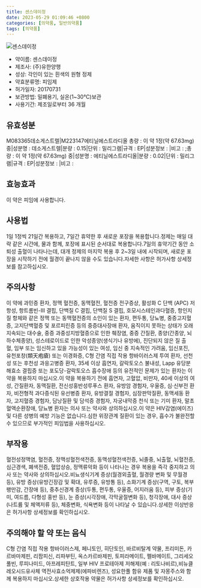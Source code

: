 ```yaml
---
title: 센스데이정
date: 2023-05-29 01:09:46 +0800
categories: [의약품, 일반의약품]
tags: [의약품]
---
```

![센스데이정](https://nedrug.mfds.go.kr/pbp/cmn/itemImageDownload/154609816285900048)

- 약이름: 센스데이정
- 제조사: (주)유한양행
- 성상: 각인이 있는 흰색의 원형 정제
- 약효분류명: 피임제
- 허가일자: 20170731
- 보관방법: 밀폐용기, 실온(1~30℃)보관
- 사용기간: 제조일로부터 36 개월
## 유효성분
M083365데소게스트렐|M223147에티닐에스트라디올
총량 : 이 약 1정(약 67.63mg) 중|성분명 : 데소게스트렐|분량 : 0.15|단위 : 밀리그램|규격 : EP|성분정보 : |비고 : ;총량 : 이 약 1정(약 67.63mg) 중|성분명 : 에티닐에스트라디올|분량 : 0.02|단위 : 밀리그램|규격 : EP|성분정보 : |비고 :
## 효능효과
이 약은 피임에 사용합니다.
## 사용법
1일 1정씩 21일간 복용하고, 7일간 휴약한 후 새로운 포장을 복용합니다.정제는 매일 대략 같은 시간에, 물과 함께, 포장에 표시된 순서대로 복용합니다.7일의 휴약기간 동안 소퇴성 출혈이 나타나는데, 대개 정제의 마지막 복용 후 2~3일 내에 시작되며, 새로운 포장을 시작하기 전에 월경이 끝나지 않을 수도 있습니다.자세한 사항은 허가사항 상세정보를 참고하십시오.
## 주의사항
이 약에 과민증 환자, 정맥 혈전증, 동맥혈전, 혈전증 전구증상, 활성화 C 단백 (APC) 저항성, 항트롬빈-III 결핍, 단백질 C 결핍, 단백질 S 결핍, 호모시스테인과다혈증, 항인지질 항체와 같은 정맥 또는 동맥혈전증의 소인이 있는 환자, 편두통, 당뇨병, 중증고지혈증, 고지단백혈증 및 포르피린증 등의 중증대사장애 환자, 움직이지 못하는 상태가 오래 지속되는 대수술, 중증 과중성지방혈증으로 인한 췌장염, 중증 간질환, 종양(간종양, 뇌하수체종양), 성스테로이드로 인한 악성종양(생식기나 유방에), 진단되지 않은 질 출혈, 임부 또는 임신하고 있을 가능성이 있는 여성, 임신 중 지속적인 가려움, 임신포진, 유천포창(類天疱瘡) 또는 이경화증, C형 간염 직접 작용 항바이러스제 투여 환자, 선천성 또는 후천성 과응고병증 환자, 35세 이상 흡연자, 갈락토오스 불내성, Lapp 유당분해효소 결핍증 또는 포도당-갈락토오스 흡수장애 등의 유전적인 문제가 있는 환자는 이 약을 복용하지 마십시오.이 약을 복용하기 전에 흡연자, 고혈압, 비만자, 40세 이상의 여성, 간질환자, 동맥질환, 전신성홍반성루푸스 환자, 유방암 경험자, 우울증, 심·신부전 환자, 비전형적 과다증식된 유선병증 환자, 유방결절 경험자, 심장판막질환, 동맥세동 환자, 고지혈증 경험자, 담낭질환 및 담석증 경험자, 자궁내막증 천식 또는 기미 환자, 말초혈액순환장애, 당뇨병 환자는 의사 또는 약사와 상의하십시오.이 약은 HIV감염(에이즈) 및 다른 성병의 예방 기능은 없습니다.심한 위장관계 질환이 있는 경우, 흡수가 불완전할 수 있으므로 부가적인 피임법을 사용하십시오.
## 부작용
혈전성정맥염, 혈전증, 정맥성혈전색전증, 동맥성혈전색전증, 뇌졸중, 뇌출혈, 뇌혈전증, 심근경색, 폐색전증, 혈압상승, 정맥류악화 등이 나타나는 경우 복용을 즉각 중지하고 의사 또는 약사와 상의하십시오.비뇨생식기계 증상(월경외출혈, 월경량 변화 및 무월경 등), 유방 증상(유방긴장감 및 확대, 유루증, 유방통 등), 소화기계 증상(구역, 구토, 복부팽만감, 간장애 등), 중추신경계 증상(두통, 편두통, 우울증, 어지러움 등), 피부 증상(기미, 여드름, 다형성 홍반 등), 눈 증상(시각장애, 각막굴절변화 등), 청각장애, 대사 증상(나트륨 및 체액저류 등), 체중변화, 식욕변화 등이 나타날 수 있습니다.상세한 이상반응은 허가사항 상세정보를 확인하십시오.
## 주의해야 할 약 또는 음식
C형 간염 직접 작용 항바이러스제, 페니토인, 히단토인, 바르비탈계 약물, 프리미돈, 카르바마제핀, 리팜피신, 리파부틴, 옥스카르바제핀, 토피라메이트, 펠바메이트, 그리세오풀빈, 루피나미드, 아프레피탄트, 일부 HIV 프로테아제 저해제(예 : 리토나비르),비뉴클레오시드유사체 역전사효소억제제(에파비렌즈), 성요한풀 함유 제품 및 자몽주스와 함께 복용하지 마십시오.상세한 상호작용 약물은 허가사항 상세정보를 확인하십시오.
